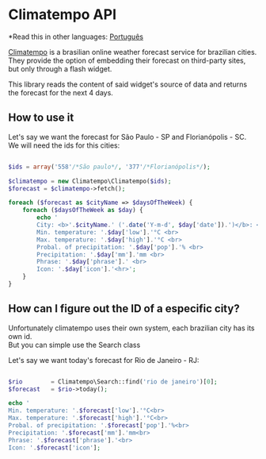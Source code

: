 
# Climatempo API

*Read this in other languages: [Português](README.md)

[Climatempo](http://www.climatempo.com.br) is a brasilian online weather forecast service for brazilian cities.
They provide the option of embedding their forecast on third-party sites, but only through a flash widget.

This library reads the content of said widget's source of data and returns the forecast for the next 4 days.


## How to use it

Let's say we want the forecast for São Paulo - SP and Florianópolis - SC.  
We will need the ids for this cities:

```php

$ids = array('558'/*São paulo*/, '377'/*Florianópolis*/);

$climatempo = new Climatempo\Climatempo($ids);
$forecast = $climatempo->fetch();

foreach ($forecast as $cityName => $daysOfTheWeek) {
	foreach ($daysOfTheWeek as $day) {
		echo '
		City: <b>'.$cityName.' ('.date('Y-m-d', $day['date']).')</b>: <br>
		Min. temperature: '.$day['low'].'°C <br>
		Max. temperature: '.$day['high'].'°C <br>
		Probal. of precipitation: '.$day['pop'].'% <br>
		Precipitation: '.$day['mm'].'mm <br>
		Phrase: '.$day['phrase'].' <br>
		Icon: '.$day['icon'].'<hr>';
	}
}

```

## How can I figure out the ID of a especific city?

Unfortunately climatempo uses their own system, each brazilian city has its own id.  
But you can simple use the Search class

Let's say we want today's forecast for Rio de Janeiro - RJ:

```php

$rio 		= Climatempo\Search::find('rio de janeiro')[0];
$forecast 	= $rio->today();

echo '
Min. temperature: '.$forecast['low'].'°C<br>
Max. temperature: '.$forecast['high'].'°C<br>
Probal. of precipitation: '.$forecast['pop'].'%<br>
Precipitation: '.$forecast['mm'].'mm<br>
Phrase: '.$forecast['phrase'].'<br>
Icon: '.$forecast['icon'];

```

